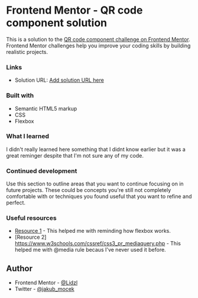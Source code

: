 # Frontend Mentor - QR code component solution

This is a solution to the [QR code component challenge on Frontend Mentor](https://www.frontendmentor.io/challenges/qr-code-component-iux_sIO_H). Frontend Mentor challenges help you improve your coding skills by building realistic projects.

### Links

- Solution URL: [Add solution URL here](https://github.com/Lidzl/solution)

### Built with

- Semantic HTML5 markup
- CSS
- Flexbox

### What I learned

I didn't really learned here something that I didnt know earlier but it was a great reminger despite that I'm not sure any of my code.

### Continued development

Use this section to outline areas that you want to continue focusing on in future projects. These could be concepts you're still not completely comfortable with or techniques you found useful that you want to refine and perfect.

### Useful resources

- [Resource 1](https://flexboxfroggy.com/#pl) - This helped me with reminding how flexbox works.
- [Resource 2] https://www.w3schools.com/cssref/css3_pr_mediaquery.php - This helped me with @media rule becaus I've never used it before.

## Author

- Frontend Mentor - [@Lidzl](https://www.frontendmentor.io/profile/Lidzl)
- Twitter - [@jakub_mocek](https://twitter.com/jakub_mocek)
